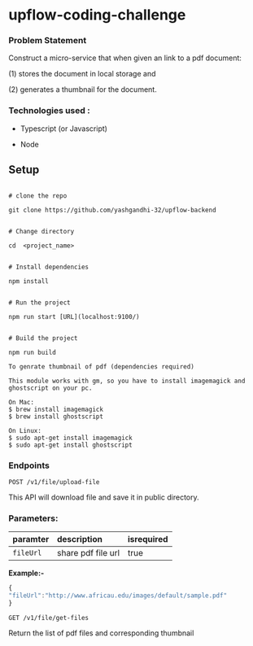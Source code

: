 
# upflow-coding-challenge

  

### Problem Statement

Construct a micro-service that when given an link to a pdf document:

(1) stores the document in local storage and

(2) generates a thumbnail for the document.

  

### Technologies used :

- Typescript (or Javascript)

- Node

## Setup
```shell

# clone the repo
    
git clone https://github.com/yashgandhi-32/upflow-backend

   
# Change directory

cd  <project_name>


# Install dependencies

npm install


# Run the project

npm run start [URL](localhost:9100/)


# Build the project

npm run build

```

```
To genrate thumbnail of pdf (dependencies required)

This module works with gm, so you have to install imagemagick and ghostscript on your pc.

On Mac:
$ brew install imagemagick
$ brew install ghostscript

On Linux:
$ sudo apt-get install imagemagick
$ sudo apt-get install ghostscript
```
  ### Endpoints
  
  `POST /v1/file/upload-file`

This API will download file and save it in public directory.

### Parameters:

| paramter                | description                                                                                                           | isrequired |
| :---------------------- | :-------------------------------------------------------------------------------------------------------------------- | :--------- |
| `fileUrl`               | share pdf file url                                                                        | true             

**Example:-**

```javascript
{
"fileUrl":"http://www.africau.edu/images/default/sample.pdf"
}
```


  `GET /v1/file/get-files`

Return the list of pdf files and  corresponding thumbnail

